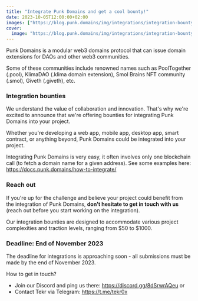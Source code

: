 ```yaml
---
title: "Integrate Punk Domains and get a cool bounty!"
date: 2023-10-05T12:00:00+02:00
images: ["https://blog.punk.domains/img/integrations/integration-bounty.jpg"]
cover:
  image: "https://blog.punk.domains/img/integrations/integration-bounty.jpg"
---
```


Punk Domains is a modular web3 domains protocol that can issue domain extensions for DAOs and other web3 communities.

Some of these communities include renowned names such as PoolTogether (.pool), KlimaDAO (.klima domain extension), Smol Brains NFT community (.smol), Giveth (.giveth), etc.

### Integration bounties

We understand the value of collaboration and innovation. That's why we're excited to announce that we're offering bounties for integrating Punk Domains into your project. 

Whether you're developing a web app, mobile app, desktop app, smart contract, or anything beyond, Punk Domains could be integrated into your project.

Integrating Punk Domains is very easy, it often involves only one blockchain call (to fetch a domain name for a given address). See some examples here: https://docs.punk.domains/how-to-integrate/ 

### Reach out

If you're up for the challenge and believe your project could benefit from the integration of Punk Domains, **don't hesitate to get in touch with us** (reach out before you start working on the integration). 

Our integration bounties are designed to accommodate various project complexities and traction levels, ranging from $50 to $1000.

### Deadline: End of November 2023

The deadline for integrations is approaching soon - all submissions must be made by the end of November 2023. 

How to get in touch?

- Join our Discord and ping us there: https://discord.gg/8dSrwrAQeu or
- Contact Tekr via Telegram: https://t.me/tekr0x 